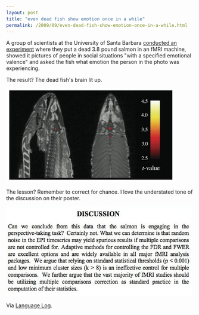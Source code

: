 ```yaml
---
layout: post
title: "even dead fish show emotion once in a while"
permalink: /2009/09/even-dead-fish-show-emotion-once-in-a-while.html
---
```


A group of scientists at the University of Santa Barbara [conducted an experiment](http://prefrontal.org/files/posters/Bennett-Salmon-2009.jpg) where they put a dead 3.8 pound salmon in an fMRI machine, showed it pictures of people in social situations "with a specified emotional valence" and asked the fish what emotion the person in the photo was experiencing.

The result? The dead fish's brain lit up.

[![FishFMRI](/assets/2009/salmon-mri.jpg)](http://prefrontal.org/files/posters/Bennett-Salmon-2009.jpg)

The lesson? Remember to correct for chance. I love the understated tone of the discussion on their poster.

![Salmon-discussion](/assets/2009/salmon-mri-discussion.jpg)

Via [Language Log](http://languagelog.ldc.upenn.edu/nll/?p=1746).
